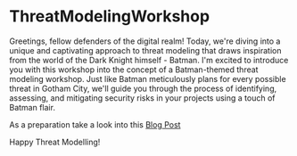 # ThreatModelingWorkshop

Greetings, fellow defenders of the digital realm! Today, we're diving into a unique and captivating approach to threat modeling that draws inspiration from the world of the Dark Knight himself - Batman. I'm excited to introduce you with this workshop into the concept of a Batman-themed threat modeling workshop. Just like Batman meticulously plans for every possible threat in Gotham City, we'll guide you through the process of identifying, assessing, and mitigating security risks in your projects using a touch of Batman flair.

As a preparation take a look into this [Blog Post](https://benjitrapp.github.io/cultures/2022-06-11-threat-modeling/)

Happy Threat Modelling! 
